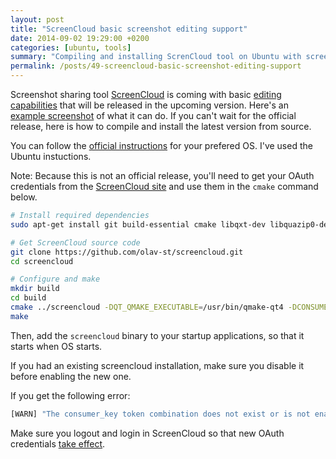 ```yaml
---
layout: post
title: "ScreenCloud basic screenshot editing support"
date: 2014-09-02 19:29:00 +0200
categories: [ubuntu, tools]
summary: "Compiling and installing ScrenCloud tool on Ubuntu with screenshot editing support."
permalink: /posts/49-screencloud-basic-screenshot-editing-support
---
```


Screenshot sharing tool [ScreenCloud](https://github.com/olav-st/screencloud) is coming with basic [editing capabilities](https://github.com/olav-st/screencloud/issues/5) that will be released in the upcoming version. Here's an [example screenshot](http://screencloud.net/v/luEB) of what it can do. If you can't wait for the official release, here is how to compile and install the latest version from source.

You can follow the [official instructions](https://github.com/olav-st/screencloud/wiki#compiling) for your prefered OS. I've used the Ubuntu instuctions.

Note: Because this is not an official release, you'll need to get your OAuth credentials from the [ScreenCloud site](https://screencloud.net/oauth/register) and use them in the `cmake` command below.

```bash
# Install required dependencies
sudo apt-get install git build-essential cmake libqxt-dev libquazip0-dev qtmobility-dev python2.7-dev

# Get ScreenCloud source code 
git clone https://github.com/olav-st/screencloud.git 
cd screencloud

# Configure and make
mkdir build 
cd build
cmake ../screencloud -DQT_QMAKE_EXECUTABLE=/usr/bin/qmake-qt4 -DCONSUMER_KEY_SCREENCLOUD=your_key -DCONSUMER_SECRET_SCREENCLOUD=your_secret
make
```

Then, add the `screencloud` binary to your startup applications, so that it starts when OS starts.

If you had an existing screencloud installation, make sure you disable it before enabling the new one.

If you get the following error:

```bash
[WARN] "The consumer_key token combination does not exist or is not enabled."
```

Make sure you logout and login in ScreenCloud so that new OAuth credentials [take effect](https://github.com/olav-st/screencloud/issues/5#issuecomment-53180284).
